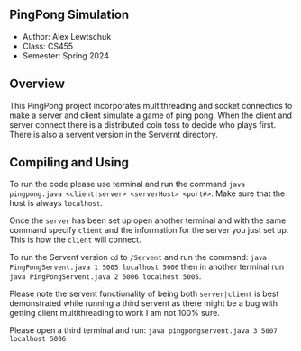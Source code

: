 ## PingPong Simulation

- Author: Alex Lewtschuk
- Class: CS455 
- Semester: Spring 2024

## Overview

This PingPong project incorporates multithreading and socket connectios to make a server and client simulate a game of ping pong. When the client and server connect there is a distributed coin toss to decide who plays first. There is also a servent version in the Servernt directory.

## Compiling and Using

To run the code please use terminal and run the command `java pingpong.java <client|server> <serverHost> <port#>`. Make sure that the host is always `localhost`. 

Once the `server` has been set up open another terminal and with the same command specify `client` and the information for the server you just set up. This is how the `client` will connect.

To run the Servent version `cd` to `/Servent` and run the command: `java PingPongServent.java 1 5005 localhost 5006` then in another terminal run `java PingPongServent.java 2 5006 localhost 5005`. 

Please note the servent functionality of being both `server|client` is best demonstrated while running a third servent as there might be a bug with getting client multithreading to work I am not 100% sure. 

Please open a third terminal and run: `java pingpongservent.java 3 5007 localhost 5006`


